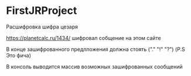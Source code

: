 # FirstJRProject

Расшифровка шифра цезаря

https://planetcalc.ru/1434/ шифровал собщение на этом сайте

В конце зашифрованного предлложения должна стоять ("." "!" "?") (P.S Это фича)

В консоль выводится массив возможных зашифрованных сообщений
